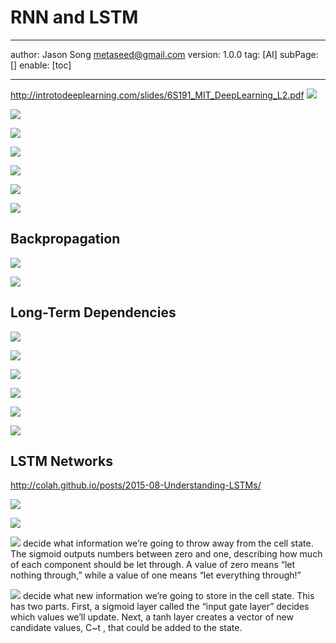 # RNN and LSTM
---
author: Jason Song <metaseed@gmail.com>
version: 1.0.0
tag: [AI]
subPage: []
enable: [toc]

---
http://introtodeeplearning.com/slides/6S191_MIT_DeepLearning_L2.pdf
![](https://raw.githubusercontent.com/metasong/iam-data/master/documents/197/image/20230605T190617534Z-image.png)

![](https://raw.githubusercontent.com/metasong/iam-data/master/documents/197/image/20230605T190931053Z-image.png)

![](https://raw.githubusercontent.com/metasong/iam-data/master/documents/197/image/20230605T204826149Z-image.png)

![](https://raw.githubusercontent.com/metasong/iam-data/master/documents/197/image/20230605T191239460Z-image.png)

![](https://raw.githubusercontent.com/metasong/iam-data/master/documents/197/image/20230605T191705905Z-image.png)

![](https://raw.githubusercontent.com/metasong/iam-data/master/documents/197/image/20230605T192252382Z-image.png)

![](https://raw.githubusercontent.com/metasong/iam-data/master/documents/197/image/20230605T192828507Z-image.png)


## Backpropagation
![](https://raw.githubusercontent.com/metasong/iam-data/master/documents/197/image/20230605T200749780Z-image.png)

![](https://raw.githubusercontent.com/metasong/iam-data/master/documents/197/image/20230605T201012491Z-image.png)

## Long-Term Dependencies
![](https://raw.githubusercontent.com/metasong/iam-data/master/documents/197/image/20230605T201307467Z-image.png)



![](https://raw.githubusercontent.com/metasong/iam-data/master/documents/197/image/20230605T200106491Z-image.png)

![](https://raw.githubusercontent.com/metasong/iam-data/master/documents/197/image/20230605T200446829Z-image.png)

![](https://raw.githubusercontent.com/metasong/iam-data/master/documents/197/image/20230605T200244841Z-image.png)

![](https://raw.githubusercontent.com/metasong/iam-data/master/documents/197/image/20230605T195950093Z-image.png)

![](https://raw.githubusercontent.com/metasong/iam-data/master/documents/197/image/20230605T200150593Z-image.png)


## LSTM Networks
http://colah.github.io/posts/2015-08-Understanding-LSTMs/

![](https://raw.githubusercontent.com/metasong/iam-data/master/documents/197/image/20230605T205130305Z-image.png)

![](https://raw.githubusercontent.com/metasong/iam-data/master/documents/197/image/20230605T205145080Z-image.png)

![](https://raw.githubusercontent.com/metasong/iam-data/master/documents/197/image/20230605T205700693Z-image.png)
 decide what information we’re going to throw away from the cell state. The sigmoid outputs numbers between zero and one, describing how much of each component should be let through. A value of zero means “let nothing through,” while a value of one means “let everything through!”
 
 
 ![](https://raw.githubusercontent.com/metasong/iam-data/master/documents/197/image/20230605T210048749Z-image.png)
 decide what new information we’re going to store in the cell state. This has two parts. First, a sigmoid layer called the “input gate layer” decides which values we’ll update. Next, a tanh layer creates a vector of new candidate values, C~t
, that could be added to the state.



 
 
 